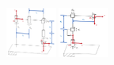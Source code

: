<img src ="/images/firstquestion.png" height="100" width ="100"/>


<img src ="/images/secondquestion.png" height="100" width ="100"/>